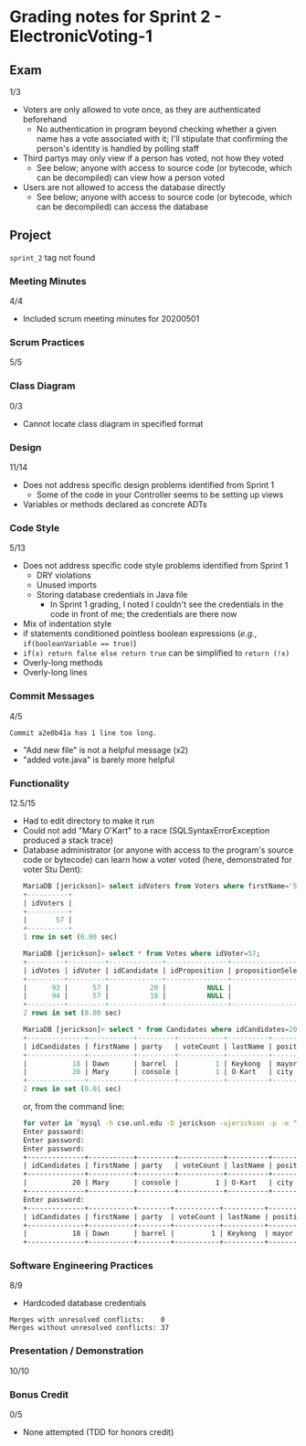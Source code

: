 #   Grading notes for Sprint 2 - ElectronicVoting-1

##  Exam

1/3

-   Voters are only allowed to vote once, as they are authenticated beforehand
    -   No authentication in program beyond checking whether a given name has a
        vote associated with it; I'll stipulate that confirming the person's
        identity is handled by polling staff
-   Third partys may only view if a person has voted, not how they voted
    -   See below; anyone with access to source code (or bytecode, which can be
        decompiled) can view how a person voted
-   Users are not allowed to access the database directly
    -   See below; anyone with access to source code (or bytecode, which can be
        decompiled) can access the database

##  Project

`sprint_2` tag not found

### Meeting Minutes

4/4

-   Included scrum meeting minutes for 20200501

### Scrum Practices

5/5

### Class Diagram

0/3

-   Cannot locate class diagram in specified format

### Design

11/14

-   Does not address specific design problems identified from Sprint 1
    -   Some of the code in your Controller seems to be setting up views
-   Variables or methods declared as concrete ADTs

### Code Style

5/13

-   Does not address specific code style problems identified from Sprint 1
    -   DRY violations
    -   Unused imports
    -   Storing database credentials in Java file
        -   In Sprint 1 grading, I noted I couldn't see the credentials in the
            code in front of me; the credentials are there now
-   Mix of indentation style
-   if statements conditioned pointless boolean expressions (*e.g.*,
    `if(booleanVariable == true)`)
-   `if(x) return false else return true` can be simplified to `return (!x)`
-   Overly-long methods
-   Overly-long lines

### Commit Messages

4/5

```
Commit a2e0b41a has 1 line too long.
```

-   "Add new file" is not a helpful message (x2)
-   "added vote.java" is barely more helpful

### Functionality

12.5/15

-   Had to edit directory to make it run
-   Could not add "Mary O'Kart" to a race (SQLSyntaxErrorException produced a
    stack trace)
-   Database administrator (or anyone with access to the program's source code
    or bytecode) can learn how a voter voted (here, demonstrated for voter Stu
    Dent):
    ```sql
    MariaDB [jerickson]> select idVoters from Voters where firstName='Stu' and lastName='Dent';
    +----------+
    | idVoters |
    +----------+
    |       57 |
    +----------+
    1 row in set (0.00 sec)

    MariaDB [jerickson]> select * from Votes where idVoter=57;
    +---------+---------+-------------+---------------+----------------------+--------+
    | idVotes | idVoter | idCandidate | idProposition | propositionSelection | idRace |
    +---------+---------+-------------+---------------+----------------------+--------+
    |      93 |      57 |          20 |          NULL |                 NULL |   NULL |
    |      94 |      57 |          18 |          NULL |                 NULL |   NULL |
    +---------+---------+-------------+---------------+----------------------+--------+
    2 rows in set (0.00 sec)

    MariaDB [jerickson]> select * from Candidates where idCandidates=20 or idCandidates=18;
    +--------------+-----------+---------+-----------+----------+--------------+
    | idCandidates | firstName | party   | voteCount | lastName | position     |
    +--------------+-----------+---------+-----------+----------+--------------+
    |           18 | Dawn      | barrel  |         1 | Keykong  | mayor        |
    |           20 | Mary      | console |         1 | O-Kart   | city council |
    +--------------+-----------+---------+-----------+----------+--------------+
    2 rows in set (0.01 sec)
    ```
    or, from the command line:
    ```bash
    for voter in `mysql -h cse.unl.edu -D jerickson -ujerickson -p -e "select idVoters from Voters where firstName='Stu' and lastName='Dent';" | grep -v idVoters`; do for candidate in `mysql -h cse.unl.edu -D jerickson -ujerickson -p -e "select idCandidate from Votes where idVoter=${voter};" | grep -v idCandidate`; do mysql -h cse.unl.edu -D jerickson -ujerickson -p -e "select * from Candidates where idCandidates=${candidate};"; done; done
    Enter password:
    Enter password:
    Enter password:
    +--------------+-----------+---------+-----------+----------+--------------+
    | idCandidates | firstName | party   | voteCount | lastName | position     |
    +--------------+-----------+---------+-----------+----------+--------------+
    |           20 | Mary      | console |         1 | O-Kart   | city council |
    +--------------+-----------+---------+-----------+----------+--------------+
    Enter password:
    +--------------+-----------+--------+-----------+----------+----------+
    | idCandidates | firstName | party  | voteCount | lastName | position |
    +--------------+-----------+--------+-----------+----------+----------+
    |           18 | Dawn      | barrel |         1 | Keykong  | mayor    |
    +--------------+-----------+--------+-----------+----------+----------+
    ```

### Software Engineering Practices

8/9

-   Hardcoded database credentials

```
Merges with unresolved conflicts:    0
Merges without unresolved conflicts: 37
```

### Presentation / Demonstration

10/10

### Bonus Credit

0/5

-   None attempted (TDD for honors credit)
